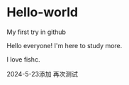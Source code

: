 # Hello-world
My first try in github

Hello everyone! I'm here to study more.

I love fishc.


2024-5-23添加
再次测试
